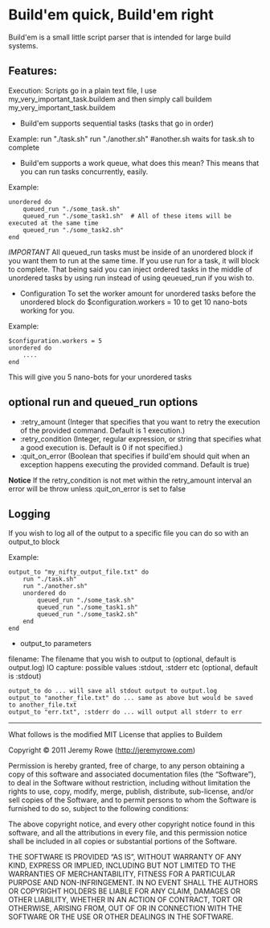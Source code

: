 Build'em quick, Build'em right
==============================

Build'em is a small little script parser that is intended for large build systems.


Features:
---------
	
Execution:
Scripts go in a plain text file, I use my\_very\_important\_task.buildem
and then simply call buildem my\_very\_important\_task.buildem
	
* Build'em supports sequential tasks (tasks that go in order)
	
Example:
	run "./task.sh"
	run "./another.sh" #another.sh waits for task.sh to complete

* Build'em supports a work queue, what does this mean?
This means that you can run tasks concurrently, easily.

Example:

	unordered do
		queued_run "./some_task.sh"
		queued_run "./some_task1.sh"  # All of these items will be executed at the same time
		queued_run "./some_task2.sh"
	end
   
*IMPORTANT*  All queued\_run tasks must be inside of an unordered block if you want them to run at the same time. If you use run for a task, it will block to complete.
That being said you can inject ordered tasks in the middle of unordered tasks by using run instead of using qeueued_run if you wish to.

* Configuration
To set the worker amount for unordered tasks before the unordered block do $configuration.workers = 10 to get 10 nano-bots working for you.

Example:

	$configuration.workers = 5
	unordered do
		....
	end
	
This will give you 5 nano-bots for your unordered tasks

optional run and queued_run options
--------------------------
* :retry\_amount    (Integer that specifies that you want to retry the execution of the provided command. Default is 1 execution.)
* :retry\_condition (Integer, regular expression, or string that specifies what a good execution is. Default is 0 if not specified.)
* :quit\_on\_error  (Boolean that specifies if build'em should quit when an exception happens executing the provided command. Default is true)

**Notice** If the retry\_condition is not met within the retry\_amount interval an error will be throw unless :quit\_on\_error is set to false

Logging
-------
If you wish to log all of the output to a specific file you can do so with an output\_to block

Example:

	output_to "my_nifty_output_file.txt" do
		run "./task.sh"
		run "./another.sh"
		unordered do
			queued_run "./some_task.sh"
			queued_run "./some_task1.sh"
			queued_run "./some_task2.sh"
		end
	end
	
* output\_to parameters

filename: The filename that you wish to output to (optional, default is output.log)
IO capture: possible values :stdout, :stderr etc (optional, default is :stdout)
	
	output_to do ... will save all stdout output to output.log
	output_to "another_file.txt" do ... same as above but would be saved to another_file.txt
	output_to "err.txt", :stderr do ... will output all stderr to err

--------------------------------------------------

What follows is the modified MIT License that applies to Buildem

Copyright © 2011 Jeremy Rowe (http://jeremyrowe.com)

Permission is hereby granted, free of charge, to any person obtaining a copy of this software and associated documentation files (the “Software”), to deal in the Software without restriction, including without limitation the rights to use, copy, modify, merge, publish, distribute, sub-license, and/or sell copies of the Software, and to permit persons to whom the Software is furnished to do so, subject to the following conditions:

The above copyright notice, and every other copyright notice found in this software, and all the attributions in every file, and this permission notice shall be included in all copies or substantial portions of the Software.

THE SOFTWARE IS PROVIDED “AS IS”, WITHOUT WARRANTY OF ANY KIND, EXPRESS OR IMPLIED, INCLUDING BUT NOT LIMITED TO THE WARRANTIES OF MERCHANTABILITY, FITNESS FOR A PARTICULAR PURPOSE AND NON-INFRINGEMENT. IN NO EVENT SHALL THE AUTHORS OR COPYRIGHT HOLDERS BE LIABLE FOR ANY CLAIM, DAMAGES OR OTHER LIABILITY, WHETHER IN AN ACTION OF CONTRACT, TORT OR OTHERWISE, ARISING FROM, OUT OF OR IN CONNECTION WITH THE SOFTWARE OR THE USE OR OTHER DEALINGS IN THE SOFTWARE.


